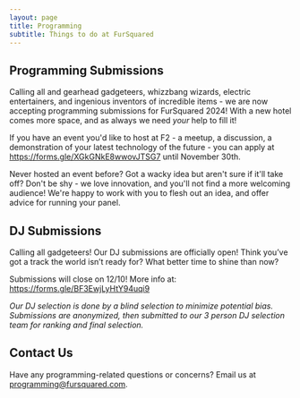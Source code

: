 ```yaml
---
layout: page
title: Programming
subtitle: Things to do at FurSquared
---
```

## Programming Submissions

Calling all and gearhead gadgeteers, whizzbang wizards, electric entertainers, and ingenious inventors of incredible items - we are now accepting programming submissions for FurSquared 2024! With a new hotel comes more space, and as always we need *your* help to fill it!

If you have an event you'd like to host at F2 - a meetup, a discussion, a demonstration of your latest technology of the future - you can apply at <https://forms.gle/XGkGNkE8wwovJTSG7> until November 30th.

Never hosted an event before? Got a wacky idea but aren't sure if it'll take off? Don't be shy - we love innovation, and you'll not find a more welcoming audience! We're happy to work with you to flesh out an idea, and offer advice for running your panel.

## DJ Submissions

Calling all gadgeteers! Our DJ submissions are officially open! Think you’ve got a track the world isn’t ready for? What better time to shine than now?

Submissions will close on 12/10! More info at: <https://forms.gle/BF3EwjLyHtY94uqi9>

*Our DJ selection is done by a blind selection to minimize potential bias. Submissions are anonymized, then submitted to our 3 person DJ selection team for ranking and final selection.*

## Contact Us

Have any programming-related questions or concerns? Email us at [programming@fursquared.com](mailto:programming@fursquared.com).